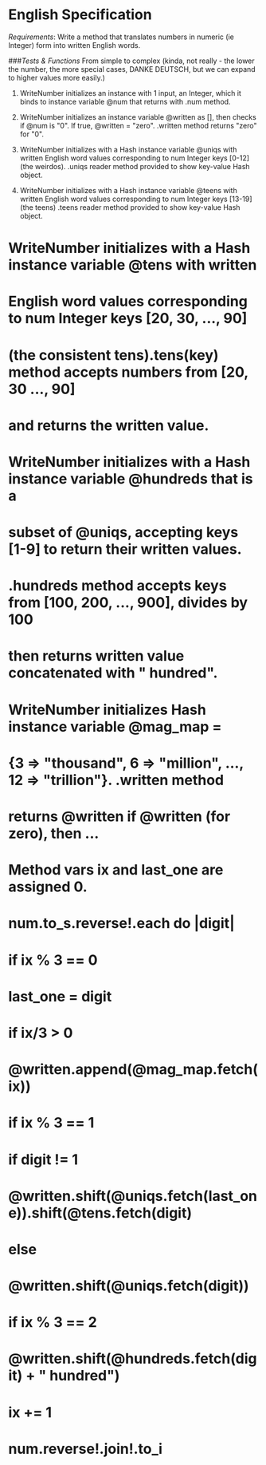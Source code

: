 # English Specification
_Requirements_: Write a method that translates numbers in numeric (ie Integer)
form into written English words. 

###_Tests & Functions_ 
From simple to complex (kinda, not really - the lower the number, the more special cases, DANKE DEUTSCH, but we can expand to higher values more easily.)

1. WriteNumber initializes an instance with 1 input, an Integer, which it binds to instance variable @num that returns with .num method.

2. WriteNumber initializes an instance variable @written as [], then checks if @num is "0". If true, @written = "zero". .written method returns "zero" for "0".

3. WriteNumber initializes with a Hash instance variable @uniqs with written English word values corresponding to num Integer keys [0-12] (the weirdos). .uniqs reader method provided to show key-value Hash object.

 4. WriteNumber initializes with a Hash instance variable @teens with written English word values corresponding to num Integer keys [13-19] (the teens) .teens reader method provided to show key-value Hash object.

# WriteNumber initializes with a Hash instance variable @tens with written
#  English word values corresponding to num Integer keys [20, 30, ..., 90]
#  (the consistent tens).tens(key) method accepts numbers from [20, 30 ..., 90]
#  and returns the written value.

# WriteNumber initializes with a Hash instance variable @hundreds that is a 
#  subset of @uniqs, accepting keys [1-9] to return their written values.
#  .hundreds method accepts keys from [100, 200, ..., 900], divides by 100
#  then returns written value concatenated with " hundred".

# WriteNumber initializes Hash instance variable @mag_map = 
#  {3 => "thousand", 6 => "million", ..., 12 => "trillion"}. .written method
#  returns @written if @written (for zero), then ...
#  Method vars ix and last_one are assigned 0. 
#  num.to_s.reverse!.each do |digit|
#    if ix % 3 == 0
#      last_one = digit
#      if ix/3 > 0
#        @written.append(@mag_map.fetch(ix))
#    if ix % 3 == 1 
#     if digit != 1
#      @written.shift(@uniqs.fetch(last_one)).shift(@tens.fetch(digit)
#     else
#      @written.shift(@uniqs.fetch(digit))
#    if ix % 3 == 2
#     @written.shift(@hundreds.fetch(digit) + " hundred")
#    
#    ix += 1
#  num.reverse!.join!.to_i
